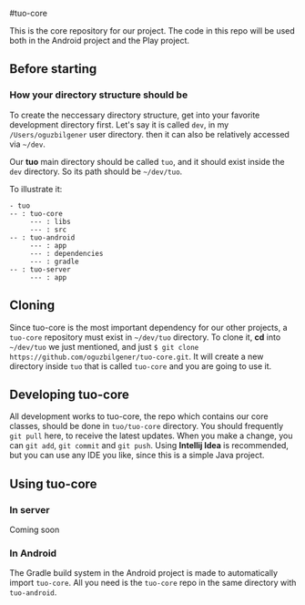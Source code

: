 #tuo-core

This is the core repository for our project. The code in this repo will be used both in the Android project and the Play project.

## Before starting
### How your directory structure should be
To create the neccessary directory structure, get into your favorite development directory first. Let's say it is called `dev`, in my `/Users/oguzbilgener` user directory. then it can also be relatively accessed via `~/dev`.

Our **tuo** main directory should be called `tuo`, and it should exist inside the `dev` directory. So its path should be `~/dev/tuo`.

To illustrate it:
```
- tuo
-- : tuo-core
	 --- : libs
	 --- : src
-- : tuo-android
	 --- : app
	 --- : dependencies
	 --- : gradle
-- : tuo-server
	 --- : app
```


## Cloning
Since tuo-core is the most important dependency for our other projects, a `tuo-core` repository must exist in `~/dev/tuo` directory. To clone it, **cd** into `~/dev/tuo` we just mentioned, and just `$ git clone https://github.com/oguzbilgener/tuo-core.git`. It will create a new directory inside `tuo` that is called `tuo-core` and you are going to use it.

## Developing tuo-core
All development works to tuo-core, the repo which contains our core classes, should be done in `tuo/tuo-core` directory. You should frequently `git pull` here, to receive the latest updates. When you make a change, you can `git add`, `git commit` and `git push`. Using **Intellij Idea** is recommended, but you can use any IDE you like, since this is a simple Java project.

## Using tuo-core
### In server
Coming soon
### In Android
The Gradle build system in the Android project is made to automatically import `tuo-core`. All you need is the `tuo-core` repo in the same directory with `tuo-android`.

